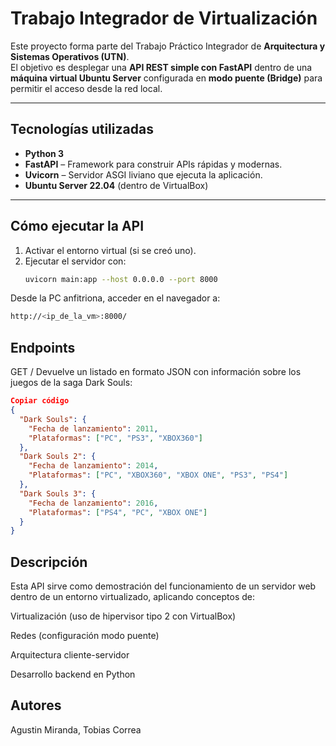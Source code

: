 # Trabajo Integrador de Virtualización

Este proyecto forma parte del Trabajo Práctico Integrador de **Arquitectura y Sistemas Operativos (UTN)**.  
El objetivo es desplegar una **API REST simple con FastAPI** dentro de una **máquina virtual Ubuntu Server** configurada en **modo puente (Bridge)** para permitir el acceso desde la red local.

---

## Tecnologías utilizadas
- **Python 3**
- **FastAPI** – Framework para construir APIs rápidas y modernas.
- **Uvicorn** – Servidor ASGI liviano que ejecuta la aplicación.
- **Ubuntu Server 22.04** (dentro de VirtualBox)

---

## Cómo ejecutar la API
1. Activar el entorno virtual (si se creó uno).
2. Ejecutar el servidor con:
   ```bash
   uvicorn main:app --host 0.0.0.0 --port 8000
Desde la PC anfitriona, acceder en el navegador a:
```bash
http://<ip_de_la_vm>:8000/
```
## Endpoints
GET /
Devuelve un listado en formato JSON con información sobre los juegos de la saga Dark Souls:

```json
Copiar código
{
  "Dark Souls": {
    "Fecha de lanzamiento": 2011,
    "Plataformas": ["PC", "PS3", "XBOX360"]
  },
  "Dark Souls 2": {
    "Fecha de lanzamiento": 2014,
    "Plataformas": ["PC", "XBOX360", "XBOX ONE", "PS3", "PS4"]
  },
  "Dark Souls 3": {
    "Fecha de lanzamiento": 2016,
    "Plataformas": ["PS4", "PC", "XBOX ONE"]
  }
}
```
## Descripción
Esta API sirve como demostración del funcionamiento de un servidor web dentro de un entorno virtualizado, aplicando conceptos de:

Virtualización (uso de hipervisor tipo 2 con VirtualBox)

Redes (configuración modo puente)

Arquitectura cliente-servidor

Desarrollo backend en Python

## Autores
Agustin Miranda,
Tobias Correa

